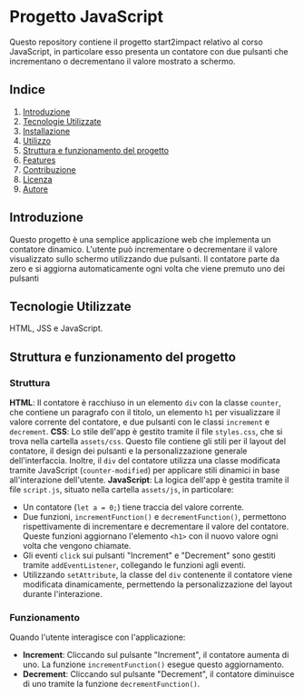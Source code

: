 # Progetto JavaScript
Questo repository contiene il progetto start2impact relativo al corso JavaScript, in particolare esso presenta un contatore con due pulsanti che incrementano o decrementano il valore mostrato a schermo.
## Indice
1. [Introduzione](#introduzione)
2. [Tecnologie Utilizzate](#tecnologie-utilizzate)
3. [Installazione](#installazione)
4. [Utilizzo](#utilizzo)
5. [Struttura e funzionamento del progetto](#struttura-e-funzionamento-del-progetto)
6. [Features](#features)
7. [Contribuzione](#contribuzione)
8. [Licenza](#licenza)
9. [Autore](#autore)
## Introduzione
Questo progetto è una semplice applicazione web che implementa un contatore dinamico. L'utente può incrementare o decrementare il valore visualizzato sullo schermo utilizzando due pulsanti. Il contatore parte da zero e si aggiorna automaticamente ogni volta che viene premuto uno dei pulsanti
## Tecnologie Utilizzate
HTML, JSS e JavaScript.
## Struttura e funzionamento del progetto
### Struttura
__HTML__: Il contatore è racchiuso in un elemento `div` con la classe `counter`, che contiene un paragrafo con il titolo, un elemento `h1` per visualizzare il valore corrente del contatore, e due pulsanti con le classi `increment` e `decrement`.
__CSS__: Lo stile dell'app è gestito tramite il file `styles.css`, che si trova nella cartella `assets/css`. Questo file contiene gli stili per il layout del contatore, il design dei pulsanti e la personalizzazione generale dell'interfaccia. Inoltre, il `div` del contatore utilizza una classe modificata tramite JavaScript (`counter-modified`) per applicare stili dinamici in base all'interazione dell'utente.
__JavaScript__: La logica dell'app è gestita tramite il file `script.js`, situato nella cartella `assets/js`, in particolare:
* Un contatore (`let a = 0;`) tiene traccia del valore corrente.
* Due funzioni, `incrementFunction()` e `decrementFunction()`, permettono rispettivamente di incrementare e decrementare il valore del contatore. Queste funzioni aggiornano l'elemento `<h1>` con il nuovo valore ogni volta che vengono chiamate.
* Gli eventi `click` sui pulsanti "Increment" e "Decrement" sono gestiti tramite `addEventListener`, collegando le funzioni agli eventi.
* Utilizzando `setAttribute`, la classe del `div` contenente il contatore viene modificata dinamicamente, permettendo la personalizzazione del layout durante l'interazione.
### Funzionamento
Quando l'utente interagisce con l'applicazione:

* __Increment__: Cliccando sul pulsante "Increment", il contatore aumenta di uno. La funzione `incrementFunction()` esegue questo aggiornamento.
* __Decrement__: Cliccando sul pulsante "Decrement", il contatore diminuisce di uno tramite la funzione `decrementFunction()`.

